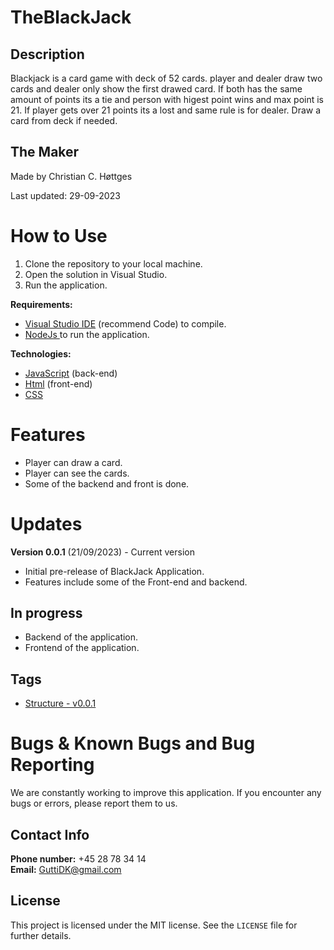 # TheBlackJack

## Description

Blackjack is a card game with deck of 52 cards. player and dealer draw two cards and dealer only show the first drawed card. If both has the same amount of points its a tie and person with higest point wins and max point is 21. If player gets over 21 points its a lost and same rule is for dealer. Draw a card from deck if needed.

## The Maker
Made by Christian C. Høttges

Last updated: 29-09-2023

# How to Use

1. Clone the repository to your local machine.
2. Open the solution in Visual Studio.
3. Run the application.

**Requirements:**

* <a href="https://code.visualstudio.com/" target="_blank">Visual Studio IDE</a> (recommend Code) to compile.
* <a href="https://nodejs.org/en/"> NodeJs </a> to run the application.

**Technologies:** 
* <a href="https://www.javascript.com/" target="_blank">JavaScript</a> (back-end)
* <a href="https://html.com/" target="_blank">Html</a> (front-end)
* <a href="https://www.w3schools.com/css/" target="_blank">CSS</a>

# Features
- Player can draw a card.
- Player can see the cards.
- Some of the backend and front is done.

# Updates

**Version 0.0.1** (21/09/2023) - Current version
- Initial pre-release of BlackJack Application.
- Features include some of the Front-end and backend.

## In progress
- Backend of the application.
- Frontend of the application.

## Tags
- <a href="https://github.com/GuttiDK/JavaScriptGym/releases/tag/version-0.0.1">Structure - v0.0.1</a>

# Bugs & Known Bugs and Bug Reporting
We are constantly working to improve this application. If you encounter any bugs or errors, please report them to us.

## Contact Info
**Phone number:** +45 28 78 34 14  
**Email:** [GuttiDK@gmail.com](mailto:GuttiDK@gmail.com)

## License
This project is licensed under the MIT license. See the `LICENSE` file for further details.
